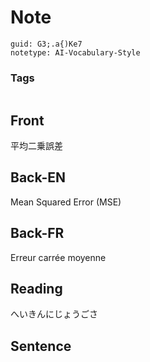 # Note
```
guid: G3;.a{)Ke7
notetype: AI-Vocabulary-Style
```

### Tags
```
```

## Front
平均二乗誤差

## Back-EN
Mean Squared Error (MSE)

## Back-FR
Erreur carrée moyenne

## Reading
へいきんにじょうごさ

## Sentence

